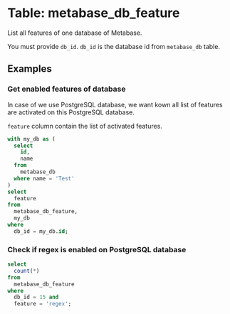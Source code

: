 # Table: metabase_db_feature

List all features of one database of Metabase.

You must provide `db_id`. `db_id` is the database id from `metabase_db` table.

## Examples

### Get enabled features of database

In case of we use PostgreSQL database, we want kown all list of features are activated on this PostgreSQL database.

`feature` column contain the list of activated features.

```sql
with my_db as (
  select
    id,
    name
  from
    metabase_db
  where name = 'Test'
)
select
  feature
from
  metabase_db_feature,
  my_db
where
  db_id = my_db.id;
```

### Check if regex is enabled on PostgreSQL database

```sql
select
  count(*)
from
  metabase_db_feature
where
  db_id = 15 and
  feature = 'regex';
```

